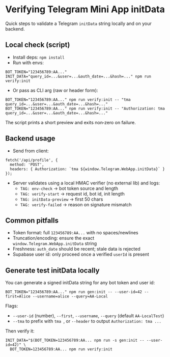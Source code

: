 # Verifying Telegram Mini App initData

Quick steps to validate a Telegram `initData` string locally and on your backend.

## Local check (script)

- Install deps: `npm install`
- Run with envs:

```
BOT_TOKEN="123456789:AA..." INIT_DATA="query_id=...&user=...&auth_date=...&hash=..." npm run verify:init
```

- Or pass as CLI arg (raw or header form):

```
BOT_TOKEN="123456789:AA..." npm run verify:init -- "tma query_id=...&user=...&auth_date=...&hash=..."
BOT_TOKEN="123456789:AA..." npm run verify:init -- "Authorization: tma query_id=...&user=...&auth_date=...&hash=..."
```

The script prints a short preview and exits non‑zero on failure.

## Backend usage

- Send from client:

```
fetch('/api/profile', {
  method: 'POST',
  headers: { Authorization: `tma ${window.Telegram.WebApp.initData}` }
});
```

- Server validates using a local HMAC verifier (no external lib) and logs:
  - `TAG: env-check` → bot token source and length
  - `TAG: verify-start` → request id, bot id, init length
  - `TAG: initData-preview` → first 50 chars
  - `TAG: verify-failed` → reason on signature mismatch

## Common pitfalls

- Token format: full `123456789:AA...` with no spaces/newlines
- Truncation/encoding: ensure the exact `window.Telegram.WebApp.initData` string
- Freshness: `auth_date` should be recent; stale data is rejected
- Supabase user id: only proceed once a verified `userId` is present

## Generate test initData locally

You can generate a signed initData string for any bot token and user id:

```
BOT_TOKEN="123456789:AA..." npm run gen:init -- --user-id=42 --first=Alice --username=alice --query=AA-Local
```

Flags:
- `--user-id` (number), `--first`, `--username`, `--query` (default `AA-LocalTest`)
- `--tma` to prefix with `tma `, or `--header` to output `Authorization: tma ...`

Then verify it:

```
INIT_DATA="$(BOT_TOKEN=123456789:AA... npm run -s gen:init -- --user-id=42)" \
  BOT_TOKEN=123456789:AA... npm run verify:init
```
